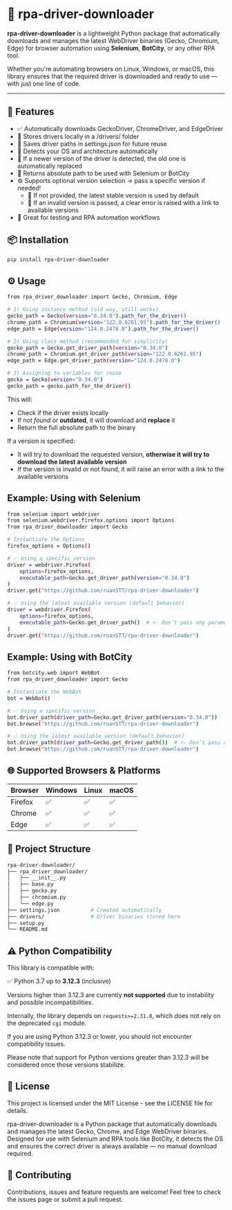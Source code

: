# 🧩 rpa-driver-downloader

**rpa-driver-downloader** is a lightweight Python package that automatically downloads and manages the latest WebDriver binaries (Gecko, Chromium, Edge) for browser automation using **Selenium**, **BotCity**, or any other RPA tool.

Whether you're automating browsers on Linux, Windows, or macOS, this library ensures that the required driver is downloaded and ready to use — with just one line of code.

---

## 🚀 Features

- ✅ Automatically downloads GeckoDriver, ChromeDriver, and EdgeDriver
- 💾 Stores drivers locally in a /drivers/ folder
- 📍 Saves driver paths in settings.json for future reuse
- 🧠 Detects your OS and architecture automatically
- 🔁 If a newer version of the driver is detected, the old one is automatically replaced
- 🔄 Returns absolute path to be used with Selenium or BotCity
- ⚙️ Supports optional version selection → pass a specific version if needed!
  - 📌 If not provided, the latest stable version is used by default
  - 🔗 If an invalid version is passed, a clear error is raised with a link to available versions
- 🧪 Great for testing and RPA automation workflows



## 📦 Installation

```bash
pip install rpa-driver-downloader
```


## ⚙️ Usage

```bash
from rpa_driver_downloader import Gecko, Chromium, Edge

# 1) Using instance method (old way, still works)
gecko_path = Gecko(version="0.34.0").path_for_the_driver()
chrome_path = Chromium(version="122.0.6261.95").path_for_the_driver()
edge_path = Edge(version="124.0.2478.0").path_for_the_driver()

# 2) Using class method (recommended for simplicity)
gecko_path = Gecko.get_driver_path(version="0.34.0")
chrome_path = Chromium.get_driver_path(version="122.0.6261.95")
edge_path = Edge.get_driver_path(version="124.0.2478.0")

# 3) Assigning to variables for reuse
gecko = Gecko(version="0.34.0")
gecko_path = gecko.path_for_the_driver()
```
This will:
- Check if the driver exists locally
- If not *found* or **outdated**, it will download and **replace** it
- Return the full absolute path to the binary

If a version is specified:
- It will try to download the requested version, **otherwise it will try to download the latest available version**
- If the version is invalid or not found, it will raise an error with a link to the available versions


## Example: Using with Selenium

```bash
from selenium import webdriver
from selenium.webdriver.firefox.options import Options
from rpa_driver_downloader import Gecko

# Instantiate the Options
firefox_options = Options()

# ✅ Using a specific version
driver = webdriver.Firefox(
    options=firefox_options,
    executable_path=Gecko.get_driver_path(version="0.34.0")
)
driver.get("https://github.com/ruanSTT/rpa-driver-downloader")

# ✅ Using the latest available version (default behavior)
driver = webdriver.Firefox(
    options=firefox_options,
    executable_path=Gecko.get_driver_path()  # <- Don’t pass any parameter!
)
driver.get("https://github.com/ruanSTT/rpa-driver-downloader")
```


## Example: Using with BotCity

```bash
from botcity.web import WebBot
from rpa_driver_downloader import Gecko

# Instantiate the WebBot
bot = WebBot()

# ✅ Using a specific version
bot.driver_path(driver_path=Gecko.get_driver_path(version="0.34.0"))
bot.browse("https://github.com/ruanSTT/rpa-driver-downloader")

# ✅ Using the latest available version (default behavior)
bot.driver_path(driver_path=Gecko.get_driver_path())  # <- Don’t pass any parameter!
bot.browse("https://github.com/ruanSTT/rpa-driver-downloader")
```


## 🌐 Supported Browsers & Platforms

| Browser | Windows | Linux | macOS |
| ------- | ------- | ----- | ----- |
| Firefox | ✅       | ✅     | ✅     |
| Chrome  | ✅       | ✅     | ✅     |
| Edge    | ✅       | ✅     | ✅     |


## 📁 Project Structure

```bash
rpa-driver-downloader/
├── rpa_driver_downloader/
│   ├── __init__.py
│   ├── base.py
│   ├── gecko.py
│   ├── chromium.py
│   └── edge.py
├── settings.json          # Created automatically
├── drivers/               # Driver binaries stored here
├── setup.py
└── README.md
```


## ⚠️ Python Compatibility

This library is compatible with:

✅ Python 3.7 up to **3.12.3** (inclusive)

Versions higher than 3.12.3 are currently **not supported** due to instability and possible incompatibilities.

Internally, the library depends on `requests>=2.31.0`, which does not rely on the deprecated `cgi` module.

If you are using Python 3.12.3 or lower, you should not encounter compatibility issues.

Please note that support for Python versions greater than 3.12.3 will be considered once those versions stabilize.


## 📄 License
This project is licensed under the MIT License - see the LICENSE file for details.

rpa-driver-downloader is a Python package that automatically downloads and manages the latest Gecko, Chrome, and Edge WebDriver binaries. Designed for use with Selenium and RPA tools like BotCity, it detects the OS and ensures the correct driver is always available — no manual download required.


## 🤝 Contributing
Contributions, issues and feature requests are welcome!
Feel free to check the issues page or submit a pull request.